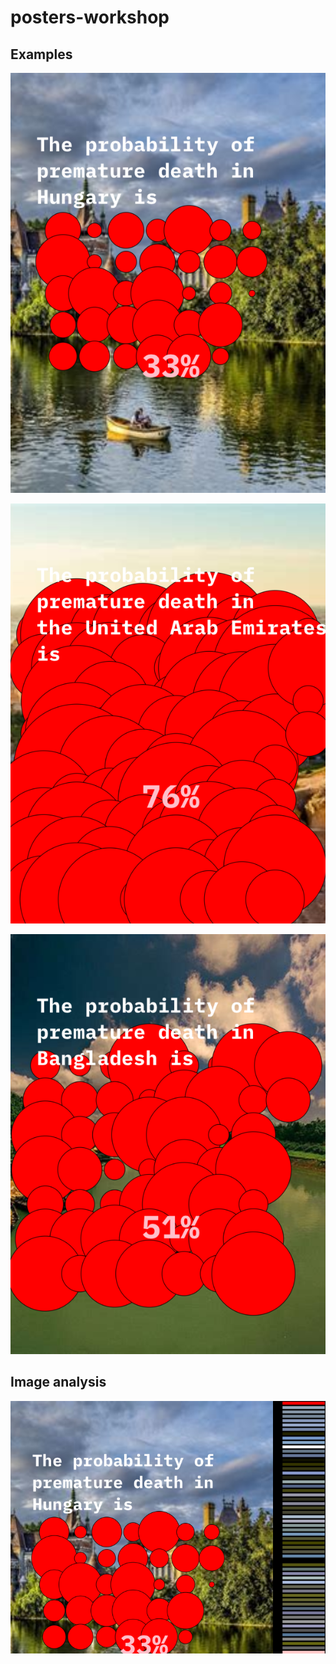 # posters-workshop

## Examples
![](skeletons.GoogleNewsSkeleton_ncd-2020-05-15-09.48.36.png)

![](skeletons.GoogleNewsSkeleton_ncd-2020-05-15-10.33.00.png)

![](skeletons.GoogleNewsSkeleton_ncd-2020-05-15-10.54.39.png)


## Image analysis

![](examples.Imagecontext001-2020-05-15-11.47.34.png)
